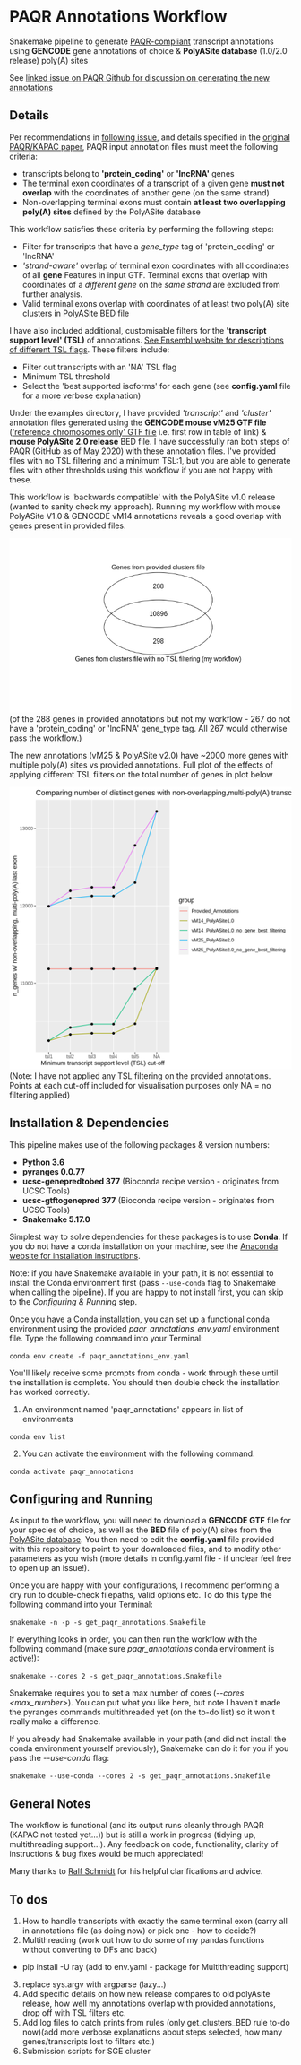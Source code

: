 # PAQR Annotations Workflow

Snakemake pipeline to generate [PAQR-compliant](https://github.com/zavolanlab/PAQR_KAPAC) transcript annotations using **GENCODE** gene annotations of choice & **PolyASite database** (1.0/2.0 release) poly(A) sites

See [linked issue on PAQR Github for discussion on generating the new annotations](https://github.com/zavolanlab/PAQR_KAPAC/issues/15)

## Details
Per recommendations in [following issue](https://github.com/zavolanlab/PAQR_KAPAC/issues/15), and details specified in the [original PAQR/KAPAC paper](https://genomebiology.biomedcentral.com/articles/10.1186/s13059-018-1415-3), PAQR input annotation files must meet the following criteria:
 - transcripts belong to **'protein_coding'** or **'lncRNA'** genes
 - The terminal exon coordinates of a transcript of a given gene **must not overlap** with the coordinates of another gene (on the same strand)
 - Non-overlapping terminal exons must contain **at least two overlapping poly(A) sites** defined by the PolyASite database


This workflow satisfies these criteria by performing the following steps:
 - Filter for transcripts that have a *gene_type* tag of 'protein_coding' or 'lncRNA'
 - *'strand-aware'* overlap of terminal exon coordinates with all coordinates of all **gene** Features in input GTF. Terminal exons that overlap with coordinates of a *different gene* on the *same strand* are excluded from further analysis.
 - Valid terminal exons overlap with coordinates of at least two poly(A) site clusters in PolyASite BED file


I have also included additional, customisable filters for the **'transcript support level' (TSL)** of annotations. [See Ensembl website for descriptions of different TSL flags](https://m.ensembl.org/info/genome/genebuild/transcript_quality_tags.html#tsl). These filters include:
 - Filter out transcripts with an 'NA' TSL flag
 - Minimum TSL threshold
 - Select the 'best supported isoforms' for each gene (see **config.yaml** file for a more verbose explanation)


Under the examples directory, I have provided *'transcript'* and *'cluster'* annotation files generated using the **GENCODE mouse vM25 GTF file** (['reference chromosomes only' GTF file](https://www.gencodegenes.org/mouse/release_M25.html) i.e. first row in table of link) & **mouse PolyASite 2.0 release** BED file. I have successfully ran both steps of PAQR (GitHub as of May 2020) with these annotation files. I've provided files with no TSL filtering and a minimum TSL:1, but you are able to generate files with other thresholds using this workflow if you are not happy with these.


This workflow is 'backwards compatible' with the PolyASite v1.0 release (wanted to sanity check my approach). Running my workflow with mouse PolyASite V1.0 & GENCODE vM14 annotations reveals a good overlap with genes present in provided files.

![Venn diagram comparing provided annotations & my workflow with same input](analysis/venn_provided_old_vs_my_old.png)
(of the 288 genes in provided annotations but not my workflow - 267 do not have a 'protein_coding' or 'lncRNA' gene_type tag. All 267 would otherwise pass the workflow.)

The new annotations (vM25 & PolyASite v2.0) have ~2000 more genes with multiple poly(A) sites vs provided annotations. Full plot of the effects of applying different TSL filters on the total number of genes in plot below

![Line plot demonstrating impact of different TSL filters on total number of genes in annotation](analysis/fixed_annotations_gene_number_line_plot.png)
(Note: I have not applied any TSL filtering on the provided annotations. Points at each cut-off included for visualisation purposes only
NA = no filtering applied)

## Installation & Dependencies
This pipeline makes use of the following packages & version numbers:
- **Python 3.6**
- **pyranges 0.0.77**
- **ucsc-genepredtobed 377** (Bioconda recipe version - originates from UCSC Tools)
- **ucsc-gtftogenepred 377** (Bioconda recipe version - originates from UCSC Tools)
- **Snakemake 5.17.0**

Simplest way to solve dependencies for these packages is to use **Conda**. If you do not have a conda installation on your machine, see the [Anaconda website for installation instructions](https://docs.conda.io/projects/conda/en/latest/user-guide/install/).

Note: if you have Snakemake available in your path, it is not essential to install the Conda environment first (pass `--use-conda` flag to Snakemake when calling the pipeline). If you are happy to not install first, you can skip to the *Configuring & Running* step.

Once you have a Conda installation, you can set up a functional conda environment using the provided *paqr_annotations_env.yaml* environment file. Type the following command into your Terminal:

`conda env create -f paqr_annotations_env.yaml`

You'll likely receive some prompts from conda - work through these until the installation is complete. You should then double check the installation has worked correctly.
1. An environment named 'paqr_annotations' appears in list of environments

`conda env list`

2. You can activate the environment with the following command:

`conda activate paqr_annotations`

## Configuring and Running

As input to the workflow, you will need to download a **GENCODE GTF** file for your species of choice, as well as the **BED** file of poly(A) sites from the [PolyASite database](https://www.polyasite.unibas.ch/). You then need to edit the **config.yaml** file provided with this repository to point to your downloaded files, and to modify other parameters as you wish (more details in config.yaml file - if unclear feel free to open up an issue!).

Once you are happy with your configurations, I recommend performing a dry run to double-check filepaths, valid options etc. To do this type the following command into your Terminal:

`snakemake -n -p -s get_paqr_annotations.Snakefile`

If everything looks in order, you can then run the workflow with the following command (make sure *paqr_annotations* conda environment is active!):

`snakemake --cores 2 -s get_paqr_annotations.Snakefile`

Snakemake requires you to set a max number of cores (*--cores <max_number>*). You can put what you like here, but note I haven't made the pyranges commands multithreaded yet (on the to-do list) so it won't really make a difference.

If you already had Snakemake available in your path (and did not install the conda environment yourself previously), Snakemake can do it for you if you pass the *--use-conda* flag:

`snakemake --use-conda --cores 2 -s get_paqr_annotations.Snakefile`


## General Notes

The workflow is functional (and its output runs cleanly through PAQR (KAPAC not tested yet...)) but is still a work in progress (tidying up, multithreading support...). Any feedback on code, functionality, clarity of instructions & bug fixes would be much appreciated!

Many thanks to [Ralf Schmidt](https://github.com/koljaLanger) for his helpful clarifications and advice.

## To dos
1. How to handle transcripts with exactly the same terminal exon (carry all in annotations file (as doing now) or pick one - how to decide?)
2. Multithreading (work out how to do some of my pandas functions without converting to DFs and back)
  - pip install -U ray (add to env.yaml - package for Multithreading support)
3. replace sys.argv with argparse (lazy...)
4. Add specific details on how new release compares to old polyAsite release, how well my annotations overlap with provided annotations, drop off with TSL filters etc.
5. Add log files to catch prints from rules (only get_clusters_BED rule to-do now)(add more verbose explanations about steps selected, how many genes/transcripts lost to filters etc.)
6. Submission scripts for SGE cluster
